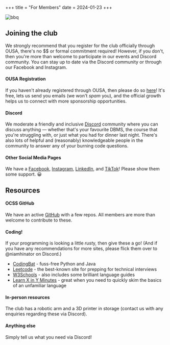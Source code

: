 +++
title = "For Members"
date = 2024-01-23
+++

![bbq](/images/bbq5.jpg)

## Joining the club
We strongly recommend that you register for the club officially through OUSA, there's no $$ or formal commitment required! However, if you don't, then you're more than welcome to participate in our events and Discord community. You can stay up to date via the Discord community or through our Facebook and Instagram.

#### OUSA Registration
If you haven't already registered through OUSA, then please do so [here](https://www.ousa.org.nz/clubsandsocs/clubs/clubs-list/otago-computing-students-society)! It's free, lets us send you emails (we won't *spam* you), and the official growth helps us to connect with more sponsorship opportunities.

#### Discord
We moderate a friendly and inclusive [Discord](https://discord.com/invite/bpmFsDbprD) community where you can discuss anything — whether that's your favourite DBMS, the course that you're struggling with, or just what you had for dinner last night. There's also lots of helpful and (reasonably) knowledgeable people in the community to answer any of your burning code questions.

#### Other Social Media Pages
We have a [Facebook](https://www.facebook.com/OtagoCSS), [Instagram](https://www.instagram.com/otagocss/), [LinkedIn](https://nz.linkedin.com/company/otago-computing-students-society), and [TikTok](https://www.tiktok.com/@otago.css)! Please show them some support. 😀

## Resources

#### OCSS GitHub
We have an active [GitHub](https://github.com/Otago-Computing-Students-Society) with a few repos. All members are more than welcome to contribute to these.

#### Coding!
If your programming is looking a little *rust*y, then give these a go! (And if you have any recommendations for more sites, please flick them over to @niamhinator on Discord.)
- [CodingBat](https://codingbat.com/java) - fuss-free Python and Java
- [Leetcode](https://leetcode.com/) - the best-known site for prepping for technical interviews
- [W3Schools](https://www.w3schools.com/quiztest/) - also includes some brilliant language guides
- [Learn X in Y Minutes](https://learnxinyminutes.com/) - great when you need to quickly skim the basics of an unfamiliar language

#### In-person resources
The club has a robotic arm and a 3D printer in storage (contact us with any enquiries regarding these via Discord).

#### Anything else
Simply tell us what you need via Discord!

